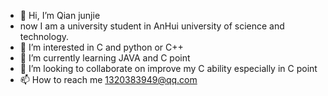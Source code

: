 - 👋 Hi, I’m Qian junjie
- now I am a university student in AnHui university of science and technology. 
- 👀 I’m interested in C and python or C++
- 🌱 I’m currently learning JAVA and C point
- 💞️ I’m looking to collaborate on improve my C ability especially in C point
- 📫 How to reach me 1320383949@qq.com

<!---
qjj666/qjj666 is a ✨ special ✨ repository because its `README.md` (this file) appears on your GitHub profile.
You can click the Preview link to take a look at your changes.
--->
